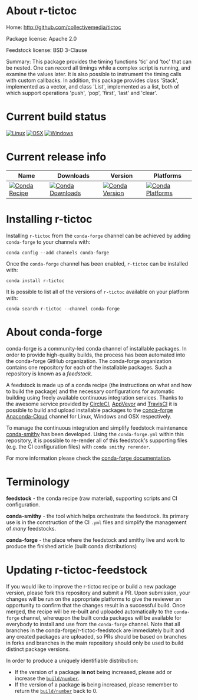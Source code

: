 About r-tictoc
==============

Home: http://github.com/collectivemedia/tictoc

Package license: Apache 2.0

Feedstock license: BSD 3-Clause

Summary: This package provides the timing functions 'tic' and 'toc' that can be nested. One can record all timings while a complex script is running, and examine the values later. It is also possible to instrument the timing calls with custom callbacks. In addition, this package provides class 'Stack', implemented as a vector, and class 'List', implemented as a list, both of which support operations 'push', 'pop', 'first', 'last' and 'clear'.



Current build status
====================

[![Linux](https://img.shields.io/circleci/project/github/conda-forge/r-tictoc-feedstock/master.svg?label=Linux)](https://circleci.com/gh/conda-forge/r-tictoc-feedstock)
[![OSX](https://img.shields.io/travis/conda-forge/r-tictoc-feedstock/master.svg?label=macOS)](https://travis-ci.org/conda-forge/r-tictoc-feedstock)
[![Windows](https://img.shields.io/appveyor/ci/conda-forge/r-tictoc-feedstock/master.svg?label=Windows)](https://ci.appveyor.com/project/conda-forge/r-tictoc-feedstock/branch/master)

Current release info
====================

| Name | Downloads | Version | Platforms |
| --- | --- | --- | --- |
| [![Conda Recipe](https://img.shields.io/badge/recipe-r--tictoc-green.svg)](https://anaconda.org/conda-forge/r-tictoc) | [![Conda Downloads](https://img.shields.io/conda/dn/conda-forge/r-tictoc.svg)](https://anaconda.org/conda-forge/r-tictoc) | [![Conda Version](https://img.shields.io/conda/vn/conda-forge/r-tictoc.svg)](https://anaconda.org/conda-forge/r-tictoc) | [![Conda Platforms](https://img.shields.io/conda/pn/conda-forge/r-tictoc.svg)](https://anaconda.org/conda-forge/r-tictoc) |

Installing r-tictoc
===================

Installing `r-tictoc` from the `conda-forge` channel can be achieved by adding `conda-forge` to your channels with:

```
conda config --add channels conda-forge
```

Once the `conda-forge` channel has been enabled, `r-tictoc` can be installed with:

```
conda install r-tictoc
```

It is possible to list all of the versions of `r-tictoc` available on your platform with:

```
conda search r-tictoc --channel conda-forge
```


About conda-forge
=================

conda-forge is a community-led conda channel of installable packages.
In order to provide high-quality builds, the process has been automated into the
conda-forge GitHub organization. The conda-forge organization contains one repository
for each of the installable packages. Such a repository is known as a *feedstock*.

A feedstock is made up of a conda recipe (the instructions on what and how to build
the package) and the necessary configurations for automatic building using freely
available continuous integration services. Thanks to the awesome service provided by
[CircleCI](https://circleci.com/), [AppVeyor](https://www.appveyor.com/)
and [TravisCI](https://travis-ci.org/) it is possible to build and upload installable
packages to the [conda-forge](https://anaconda.org/conda-forge)
[Anaconda-Cloud](https://anaconda.org/) channel for Linux, Windows and OSX respectively.

To manage the continuous integration and simplify feedstock maintenance
[conda-smithy](https://github.com/conda-forge/conda-smithy) has been developed.
Using the ``conda-forge.yml`` within this repository, it is possible to re-render all of
this feedstock's supporting files (e.g. the CI configuration files) with ``conda smithy rerender``.

For more information please check the [conda-forge documentation](https://conda-forge.org/docs/).

Terminology
===========

**feedstock** - the conda recipe (raw material), supporting scripts and CI configuration.

**conda-smithy** - the tool which helps orchestrate the feedstock.
                   Its primary use is in the construction of the CI ``.yml`` files
                   and simplify the management of *many* feedstocks.

**conda-forge** - the place where the feedstock and smithy live and work to
                  produce the finished article (built conda distributions)


Updating r-tictoc-feedstock
===========================

If you would like to improve the r-tictoc recipe or build a new
package version, please fork this repository and submit a PR. Upon submission,
your changes will be run on the appropriate platforms to give the reviewer an
opportunity to confirm that the changes result in a successful build. Once
merged, the recipe will be re-built and uploaded automatically to the
`conda-forge` channel, whereupon the built conda packages will be available for
everybody to install and use from the `conda-forge` channel.
Note that all branches in the conda-forge/r-tictoc-feedstock are
immediately built and any created packages are uploaded, so PRs should be based
on branches in forks and branches in the main repository should only be used to
build distinct package versions.

In order to produce a uniquely identifiable distribution:
 * If the version of a package **is not** being increased, please add or increase
   the [``build/number``](https://conda.io/docs/user-guide/tasks/build-packages/define-metadata.html#build-number-and-string).
 * If the version of a package **is** being increased, please remember to return
   the [``build/number``](https://conda.io/docs/user-guide/tasks/build-packages/define-metadata.html#build-number-and-string)
   back to 0.
